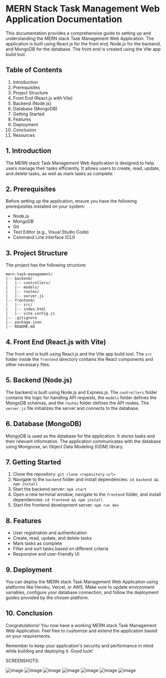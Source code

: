 # MERN Stack Task Management Web Application Documentation

This documentation provides a comprehensive guide to setting up and understanding the MERN stack Task Management Web Application. The application is built using React.js for the front end, Node.js for the backend, and MongoDB for the database. The front end is created using the Vite app build tool.

## Table of Contents

1. Introduction
2. Prerequisites
3. Project Structure
4. Front End (React.js with Vite)
5. Backend (Node.js)
6. Database (MongoDB)
7. Getting Started
8. Features
9. Deployment
10. Conclusion
11. Resources

## 1. Introduction

The MERN stack Task Management Web Application is designed to help users manage their tasks efficiently. It allows users to create, read, update, and delete tasks, as well as mark tasks as complete.

## 2. Prerequisites

Before setting up the application, ensure you have the following prerequisites installed on your system:

- Node.js
- MongoDB
- Git
- Text Editor (e.g., Visual Studio Code)
- Command Line Interface (CLI)

## 3. Project Structure

The project has the following structure:

```
mern-task-management/
|-- backend/
|   |-- controllers/
|   |-- models/
|   |-- routes/
|   |-- server.js
|-- frontend/
|   |-- src/
|   |-- index.html
|   |-- vite.config.js
|-- .gitignore
|-- package.json
|-- README.md
```

## 4. Front End (React.js with Vite)

The front end is built using React.js and the Vite app build tool. The `src` folder inside the `frontend` directory contains the React components and other necessary files.

## 5. Backend (Node.js)

The backend is built using Node.js and Express.js. The `controllers` folder contains the logic for handling API requests, the `models` folder defines the MongoDB schemas, and the `routes` folder defines the API routes. The `server.js` file initializes the server and connects to the database.

## 6. Database (MongoDB)

MongoDB is used as the database for the application. It stores tasks and their relevant information. The application communicates with the database using Mongoose, an Object Data Modeling (ODM) library.

## 7. Getting Started

1. Clone the repository: `git clone <repository-url>`
2. Navigate to the `backend` folder and install dependencies: `cd backend && npm install`
3. Start the backend server: `npm start`
4. Open a new terminal window, navigate to the `frontend` folder, and install dependencies: `cd frontend && npm install`
5. Start the frontend development server: `npm run dev`

## 8. Features

- User registration and authentication
- Create, read, update, and delete tasks
- Mark tasks as complete
- Filter and sort tasks based on different criteria
- Responsive and user-friendly UI

## 9. Deployment

You can deploy the MERN stack Task Management Web Application using platforms like Heroku, Vercel, or AWS. Make sure to update environment variables, configure your database connection, and follow the deployment guides provided by the chosen platform.

## 10. Conclusion

Congratulations! You now have a working MERN stack Task Management Web Application. Feel free to customize and extend the application based on your requirements.


Remember to keep your application's security and performance in mind while building and deploying it. Good luck!

SCREENSHOTS:

![image](https://github.com/surendarjaisankar/Task_Management_Application/assets/125639407/9484f00f-5d93-41d4-aa11-24ed24b18041)
![image](https://github.com/surendarjaisankar/Task_Management_Application/assets/125639407/47dd8966-f117-4c16-a698-f22ae8c8d64b)
![image](https://github.com/surendarjaisankar/Task_Management_Application/assets/125639407/be2350a1-45a7-41b7-9555-a4c1ead5eda4)
![image](https://github.com/surendarjaisankar/Task_Management_Application/assets/125639407/a045a023-e76f-4232-9b58-77f19fecb0bb)
![image](https://github.com/surendarjaisankar/Task_Management_Application/assets/125639407/ab0e613b-e558-42af-9330-7c432f68e3ce)
![image](https://github.com/surendarjaisankar/Task_Management_Application/assets/125639407/305dddfb-4caf-4fd4-bf47-5882df9a028a)
![image](https://github.com/surendarjaisankar/Task_Management_Application/assets/125639407/ddfcaedf-2a6b-4546-9f63-2500a8bb166e)






